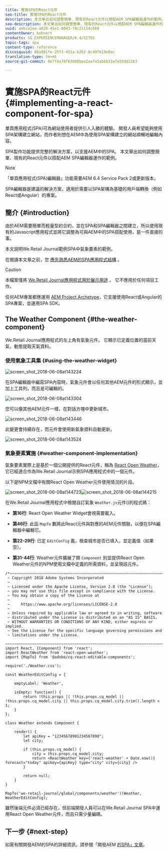 ```yaml
---
title: 實施SPA的React元件
seo-title: 實施SPA的React元件
description: 本文舉出如何調整簡單、現有的React元件以搭配AEM SPA編輯器運作的範例。
seo-description: 本文舉出如何調整簡單、現有的React元件以搭配AEM SPA編輯器運作的範例。
uuid: aebca2ea-a020-45e1-8043-f8c21154c660
contentOwner: bohnert
products: SG_EXPERIENCEMANAGER/6.4/SITES
topic-tags: spa
content-type: reference
discoiquuid: 86a981fe-25f3-451a-b262-8c497619e0ac
translation-type: tm+mt
source-git-commit: 0e7f4a78f63808bea2aa7a5abbb31e7e5b9d21b3

---
```



# 實施SPA的React元件{#implementing-a-react-component-for-spa}

單頁應用程式(SPA)可為網站使用者提供引人入勝的體驗。 開發人員希望能夠使用SPA架構建立網站，而作者則想在AEM中為使用SPA架構建立的網站順暢地編輯內容。

SPA製作功能提供完整的解決方案，以支援AEM中的SPA。 本文舉出如何調整簡單、現有的React元件以搭配AEM SPA編輯器運作的範例。

>[!NOTE]
>「單頁應用程式(SPA)編輯器」功能需要AEM 6.4 Service Pack 2或更新版本。
>
>SPA編輯器是建議的解決方案，適用於需要以SPA架構為基礎的用戶端轉換（例如React或Angular）的專案。

## 簡介 {#introduction}

由於AEM需要簡單而輕量型的合約，並在SPA和SPA編輯器之間建立，所以使用現有的Javascript應用程式並將它調整為可與AEM中的SPA搭配使用，是一件直接的事。

本文說明We.Retail Journal範例SPA中氣象要素的範例。

在閱讀本文章之前，您 [應先熟悉AEM的SPA應用程式結構](/help/sites-developing/spa-getting-started-react.md) 。

>[!CAUTION]
>本檔案僅將 [We.Retail Journal應用程式用於展示用途](https://github.com/Adobe-Marketing-Cloud/aem-sample-we-retail-journal) 。 它不應用於任何項目工作。
>
>任何AEM專案都應運用 [AEM Project Archetype](https://docs.adobe.com/content/help/en/experience-manager-core-components/using/developing/archetype/overview.html)，它支援使用React或Angular的SPA專案，並運用SPA SDK。

## The Weather Component {#the-weather-component}

We.Retail Journal應用程式的左上角有氣象元件。 它顯示已定義位置的當前天氣，動態提取天氣資料。

### 使用氣象工具集 {#using-the-weather-widget}

![screen_shot_2018-06-08at143224](assets/screen_shot_2018-06-08at143224.png)

在SPA編輯器中編寫SPA內容時，氣象元件會以任何其他AEM元件的形式顯示，並加上工具列，而且是可編輯的。

![screen_shot_2018-06-08at143304](assets/screen_shot_2018-06-08at143304.png)

您可以像其他AEM元件一樣，在對話方塊中更新城市。

![screen_shot_2018-06-08at143446](assets/screen_shot_2018-06-08at143446.png)

此變更會持續存在，而元件會使用新氣象資料自動更新。

![screen_shot_2018-06-08at143524](assets/screen_shot_2018-06-08at143524.png)

### 氣象要素實施 {#weather-component-implementation}

氣象要素實際上是基於一個公開提供的React元件，稱為 [React Open Weather](https://www.npmjs.com/package/react-open-weather)，它已經適合作為We.Retail Journal示例SPA應用程式中的一個元件。

以下是NPM文檔中有關React Open Weather元件使用情況的片段。

![screen_shot_2018-06-08at144723](assets/screen_shot_2018-06-08at144723.png)![screen_shot_2018-06-08at144215](assets/screen_shot_2018-06-08at144215.png)

在We.Retail Journal應用程式中檢閱自訂氣象 `Weather.js`元件()的程式碼：

* **第16行**: React Open Weather Widget會視需要載入。
* **第46行**: 此函 `MapTo` 數將此React元件與對應的AEM元件關聯，以便在SPA編輯器中編輯它。

* **第22-29行**: 已定 `EditConfig` 義，檢查城市是否已填入，並定義值（如果空）。

* **第31-44行**: Weather元件擴展了類 `Component` 別並提供React Open Weather元件的NPM使用文檔中定義的所需資料，並呈現該元件。

```
/*~~~~~~~~~~~~~~~~~~~~~~~~~~~~~~~~~~~~~~~~~~~~~~~~~~~~~~~~~~~~~~~~~~~~~~~~~~~~~~
 ~ Copyright 2018 Adobe Systems Incorporated
 ~
 ~ Licensed under the Apache License, Version 2.0 (the "License");
 ~ you may not use this file except in compliance with the License.
 ~ You may obtain a copy of the License at
 ~
 ~     https://www.apache.org/licenses/LICENSE-2.0
 ~
 ~ Unless required by applicable law or agreed to in writing, software
 ~ distributed under the License is distributed on an "AS IS" BASIS,
 ~ WITHOUT WARRANTIES OR CONDITIONS OF ANY KIND, either express or implied.
 ~ See the License for the specific language governing permissions and
 ~ limitations under the License.
 ~~~~~~~~~~~~~~~~~~~~~~~~~~~~~~~~~~~~~~~~~~~~~~~~~~~~~~~~~~~~~~~~~~~~~~~~~~~~~*/
import React, {Component} from 'react';
import ReactWeather from 'react-open-weather';
import {MapTo} from '@adobe/cq-react-editable-components';

require('./Weather.css');

const WeatherEditConfig = {

    emptyLabel: 'Weather',

    isEmpty: function() {
        return !this.props || !this.props.cq_model || !this.props.cq_model.city || this.props.cq_model.city.trim().length < 1;
    }
};

class Weather extends Component {

    render() {
        let apiKey = "12345678901234567890";
        let city;

        if (this.props.cq_model) {
            city = this.props.cq_model.city;
            return <ReactWeather key={'react-weather' + Date.now()} forecast="today" apikey={apiKey} type="city" city={city} />
        }

        return null;
    }
}

MapTo('we-retail-journal/global/components/weather')(Weather, WeatherEditConfig);
```

雖然後端元件必須已經存在，但前端開發人員可以在We.Retail Journal SPA中運用React Open Weather元件，而且只需少量編碼。

## 下一步 {#next-step}

如需有關開發AEM的SPA的詳細資訊，請參閱「開發AEM [的SPA」文章](/help/sites-developing/spa-architecture.md)。